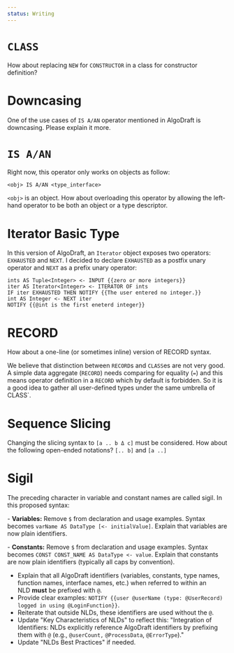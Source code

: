```yaml
---
status: Writing
---
```

# `CLASS`

How about replacing `NEW` for `CONSTRUCTOR` in a class for constructor definition?

# Downcasing

One of the use cases of `IS A/AN` operator mentioned in AlgoDraft is downcasing. Please explain it more.

# `IS A/AN`

Right now, this operator only works on objects as follow:

```
<obj> IS A/AN <type_interface>
```

`<obj>` is an object. How about overloading this operator by allowing the left-hand operator to be both an object or a type descriptor.

# Iterator Basic Type

In this version of AlgoDraft, an `Iterator` object exposes two operators: `EXHAUSTED` and `NEXT`. I decided to declare `EXHAUSTED` as a postfix unary operator and `NEXT` as a prefix unary operator:

```
ints AS Tuple<Integer> <- INPUT {{zero or more integers}}
iter AS Iterator<Integer> <- ITERATOR OF ints
IF iter EXHAUSTED THEN NOTIFY {{The user entered no integer.}}
int AS Integer <- NEXT iter
NOTIFY {{@int is the first eneterd integer}}
```

# RECORD

How about a one-line (or sometimes inline) version of RECORD syntax.

We believe that distinction between `RECORD`s and `CLASS`es are not very good. A simple data aggregate (`RECORD`) needs comparing for equality (`=`) and this means operator definition in a `RECORD` which by default is forbidden. So it is a good idea to gather all user-defined types under the same umbrella of CLASS`.

# Sequence Slicing

Changing the slicing syntax to `[a .. b Δ c]` must be considered.
How about the following open-ended notations? `[.. b]` and `[a ..]`

# Sigil

The preceding character in variable and constant names are called sigil. In this proposed syntax:

- **Variables:** Remove `$` from declaration and usage examples. Syntax becomes `varName AS DataType [<- initialValue]`. Explain that variables are now plain identifiers. 

- **Constants:** Remove `$` from declaration and usage examples. Syntax becomes `CONST CONST_NAME AS DataType <- value`. Explain that constants are now plain identifiers (typically all caps by convention).

- Explain that all AlgoDraft identifiers (variables, constants, type names, function names, interface names, etc.) when referred to within an NLD **must** be prefixed with `@`. 
- Provide clear examples: `NOTIFY {{user @userName (type: @UserRecord) logged in using @LoginFunction}}`.
- Reiterate that outside NLDs, these identifiers are used without the `@`.
- Update "Key Characteristics of NLDs" to reflect this: "Integration of Identifiers: NLDs explicitly reference AlgoDraft identifiers by prefixing them with `@` (e.g., `@userCount,` `@ProcessData`, `@ErrorType`)."
- Update "NLDs Best Practices" if needed.

